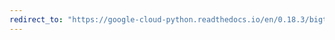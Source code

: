 ```yaml
---
redirect_to: "https://google-cloud-python.readthedocs.io/en/0.18.3/bigtable-instance-api.html"
---
```

